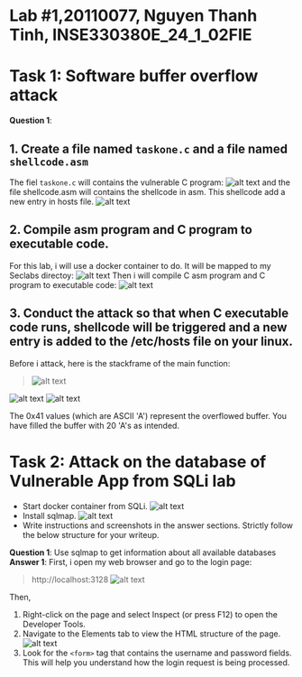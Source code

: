 # Lab #1,20110077, Nguyen Thanh Tinh, INSE330380E_24_1_02FIE
# Task 1: Software buffer overflow attack
**Question 1**:
## 1. Create a file named `taskone.c` and a file named `shellcode.asm`
The fiel `taskone.c` will contains the vulnerable C program:
![alt text](image-1.png)
and the file shellcode.asm will contains the shellcode in asm. This shellcode add a new entry in hosts file.
![alt text](image-2.png)

## 2. Compile asm program and C program to executable code.
For this lab, i will use a docker container to do. It will be mapped to my Seclabs directoy:
![alt text](image-3.png)
Then i will compile C asm program and C program to executable code:
![alt text](image-4.png)

## 3.  Conduct the attack so that when C executable code runs, shellcode will be triggered and a new entry is  added to the /etc/hosts file on your linux.
Before i attack, here is the stackframe of the main function:
> ![alt text](image.png)

![alt text](image-6.png)
![alt text](image-5.png)

The 0x41 values (which are ASCII 'A') represent the overflowed buffer. You have filled the buffer with 20 'A's as intended.


# Task 2: Attack on the database of Vulnerable App from SQLi lab 
- Start docker container from SQLi. 
![alt text](image-9.png)
- Install sqlmap.
![alt text](image-10.png)
- Write instructions and screenshots in the answer sections. Strictly follow the below structure for your writeup. 

**Question 1**: Use sqlmap to get information about all available databases
**Answer 1**:
First, i open my web browser and go to the login page:
> http://localhost:3128
![alt text](image-7.png)

Then, 
1. Right-click on the page and select Inspect (or press F12) to open the Developer Tools.
2. Navigate to the Elements tab to view the HTML structure of the page.
![alt text](image-8.png)
3. Look for the `<form>` tag that contains the username and password fields. This will help you understand how the login request is being processed.